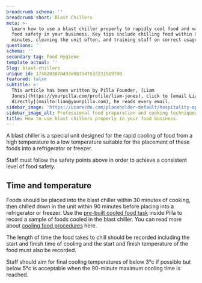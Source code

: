 ```yaml
---
breadcrumb schema: ''
breadcrumb short: Blast Chillers
meta: >-
  Learn how to use a blast chiller properly to rapidly cool food and maintain
  food safety in your business. Key tips include chilling food within 90
  minutes, cleaning the unit often, and training staff on correct usage.
questions: ''
schema: ''
secondary tag: Food Hygiene
template actual: ''
Slug: blast-chillers
unique id: 1730203078493x987547533231519700
featured: false
subtitle: >-
  This article has been written by Pilla Founder, [Liam
  Jones](https://yourpilla.com/profile/liam-jones), click to [email Liam
  directly](mailto:liam@yourpilla.com), he reads every email.
sidebar_image: 'https://ucarecdn.com/placeholder-default/hospitality-operations.jpg'
sidebar_image_alt: Professional food preparation and cooking techniques
title: How to use blast chillers properly in your food business.
---
```

A blast chiller is a special unit designed for the rapid cooling of food from a high temperature to a low temperature suitable for the placement of these foods into a refrigerator or freezer.

 Staff must follow the safety points above in order to achieve a consistent level of food safety.

 ## Time and temperature

 Foods should be placed into the blast chiller within 30 minutes of cooking, then chilled down in the unit within 90 minutes before placing into a refrigerator or freezer. Use the [pre-built cooled food task](https://yourpilla.com/templates/cooled-food-temperature-check) inside Pilla to record a sample of foods cooled in the blast chiller. You can read more about [cooling food procedures](https://yourpilla.com/blog/cooling-food-safely) here.

 The length of time the food takes to chill should be recorded including the start and finish time of cooling and the start and finish temperature of the food must also be recorded.

 Staff should aim for final cooling temperatures of below 3°c if possible but below 5°c is acceptable when the 90-minute maximum cooling time is reached.
